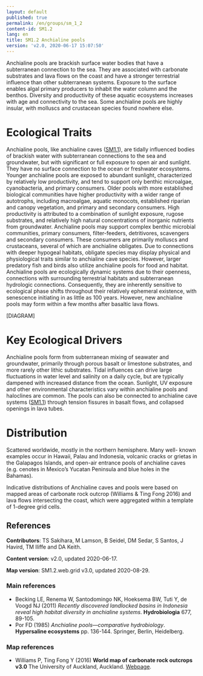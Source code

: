 ```yaml
---
layout: default
published: true
permalink: /en/groups/sm_1_2
content-id: SM1.2
lang: en
title: SM1.2 Anchialine pools
version: 'v2.0, 2020-06-17 15:07:50'
---
```


Anchialine pools are brackish surface water bodies that have a subterranean connection to the sea. They are associated with carbonate substrates and lava flows on the coast and have a stronger terrestrial influence than other subterranean systems. Exposure to the surface enables algal primary producers to inhabit the water column and the benthos. Diversity and productivity of these aquatic ecosystems increases with age and connectivity to the sea. Some anchialine pools are highly insular, with molluscs and crustacean species found nowhere else.

# Ecological Traits
 
Anchialine pools, like anchialine caves ([SM1.1](/explore/groups/SM1.1)), are tidally influenced bodies of brackish water with subterranean connections to the sea and groundwater, but with significant or full exposure to open air and sunlight. They have no surface connection to the ocean or freshwater ecosystems. Younger anchialine pools are exposed to abundant sunlight, characterized by relatively low productivity, and tend to support only benthic microalgae, cyanobacteria, and primary consumers. Older pools with more established biological communities have higher productivity with a wider range of autotrophs, including macroalgae, aquatic monocots, established riparian and canopy vegetation, and primary and secondary consumers. High productivity is attributed to a combination of sunlight exposure, rugose substrates, and relatively high natural concentrations of inorganic nutrients from groundwater. Anchialine pools may support complex benthic microbial communities, primary consumers, filter-feeders, detritivores, scavengers and secondary consumers. These consumers are primarily molluscs and crustaceans, several of which are anchialine obligates. Due to connections with deeper hypogeal habitats, obligate species may display physical and physiological traits similar to anchialine cave species. However, larger predatory fish and birds also utilize anchialine pools for food and habitat. Anchialine pools are ecologically dynamic systems due to their openness, connections with surrounding terrestrial habitats and subterranean hydrologic connections. Consequently, they are inherently sensitive to ecological phase shifts throughout their relatively ephemeral existence, with senescence initiating in as little as 100 years. However, new anchialine pools may form within a few months after basaltic lava flows. 

[DIAGRAM]

# Key Ecological Drivers
 
Anchialine pools form from subterranean mixing of seawater and groundwater, primarily through porous basalt or limestone substrates, and more rarely other lithic substrates. Tidal influences can drive large fluctuations in water level and salinity on a daily cycle, but are typically dampened with increased distance from the ocean. Sunlight, UV exposure and other environmental characteristics vary within anchialine pools and haloclines are common. The pools can also be connected to anchialine cave systems ([SM1.1](/explore/groups/SM1.1)) through tension fissures in basalt flows, and collapsed openings in lava tubes. 
 
# Distribution
 
Scattered worldwide, mostly in the northern hemisphere. Many well- known examples occur in Hawaii, Palau and Indonesia, volcanic cracks or grietas in the Galapagos Islands, and open-air entrance pools of anchialine caves (e.g. cenotes in Mexico’s Yucatan Peninsula and blue holes in the Bahamas).

Indicative distributions of Anchialine caves and pools were based on mapped areas of carbonate rock outcrop (Williams & Ting Fong 2016) and lava flows intersecting the coast, which were aggregated within a template of 1-degree grid cells.

## References

**Contributors**: TS Sakihara, M Lamson, B Seidel, DM Sedar, S Santos, J Havird, TM Iliffe and DA Keith.

**Content version**: v2.0, updated 2020-06-17.

**Map version**: SM1.2.web.grid v3.0, updated 2020-08-29.

### Main references
* Becking LE, Renema W, Santodomingo NK, Hoeksema BW, Tuti Y, de Voogd NJ (2011) *Recently discovered landlocked basins in Indonesia reveal high habitat diversity in anchialine systems*. **Hydrobiologia** 677, 89-105.
* Por FD (1985) *Anchialine pools—comparative hydrobiology*. **Hypersaline ecosystems**  pp. 136-144. Springer, Berlin, Heidelberg.

### Map references
* Williams P, Ting Fong Y  (2016) **World map of carbonate rock outcrops v3.0** The University of Auckland, Auckland. [Webpage](https://www.fos.auckland.ac.nz/our_research/karst/).
